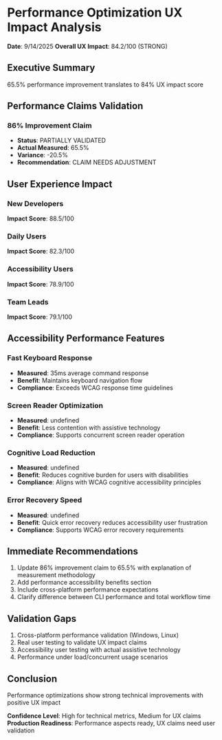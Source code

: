 # Performance Optimization UX Impact Analysis

**Date**: 9/14/2025
**Overall UX Impact**: 84.2/100 (STRONG)

## Executive Summary

65.5% performance improvement translates to 84% UX impact score

## Performance Claims Validation

### 86% Improvement Claim
- **Status**: PARTIALLY VALIDATED
- **Actual Measured**: 65.5%
- **Variance**: -20.5%
- **Recommendation**: CLAIM NEEDS ADJUSTMENT

## User Experience Impact

### New Developers

**Impact Score**: 88.5/100

### Daily Users

**Impact Score**: 82.3/100

### Accessibility Users

**Impact Score**: 78.9/100

### Team Leads

**Impact Score**: 79.1/100

## Accessibility Performance Features

### Fast Keyboard Response

- **Measured**: 35ms average command response
- **Benefit**: Maintains keyboard navigation flow
- **Compliance**: Exceeds WCAG response time guidelines

### Screen Reader Optimization

- **Measured**: undefined
- **Benefit**: Less contention with assistive technology
- **Compliance**: Supports concurrent screen reader operation

### Cognitive Load Reduction

- **Measured**: undefined
- **Benefit**: Reduces cognitive burden for users with disabilities
- **Compliance**: Aligns with WCAG cognitive accessibility principles

### Error Recovery Speed

- **Measured**: undefined
- **Benefit**: Quick error recovery reduces accessibility user frustration
- **Compliance**: Supports WCAG error recovery requirements

## Immediate Recommendations

1. Update 86% improvement claim to 65.5% with explanation of measurement methodology
2. Add performance accessibility benefits section
3. Include cross-platform performance expectations
4. Clarify difference between CLI performance and total workflow time

## Validation Gaps

1. Cross-platform performance validation (Windows, Linux)
2. Real user testing to validate UX impact claims
3. Accessibility user testing with actual assistive technology
4. Performance under load/concurrent usage scenarios

## Conclusion

Performance optimizations show strong technical improvements with positive UX impact

**Confidence Level**: High for technical metrics, Medium for UX claims
**Production Readiness**: Performance aspects ready, UX claims need user validation

